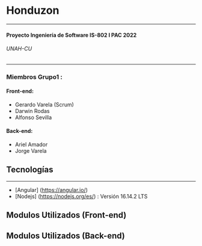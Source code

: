 # Honduzon 
***
#### Proyecto Ingeniería de Software IS-802 I PAC 2022
###### UNAH-CU

***

### Miembros Grupo1 : 
####  Front-end:
*  Gerardo Varela (Scrum)
*  Darwin Rodas
*  Alfonso Sevilla 
 #### Back-end:
*  Ariel Amador
*  Jorge Varela

## Tecnologías
***
* [Angular] (https://angular.io/)
* [Nodejs] (https://nodejs.org/es/) : Versión 16.14.2 LTS

## Modulos Utilizados (Front-end)


## Modulos Utilizados (Back-end)
